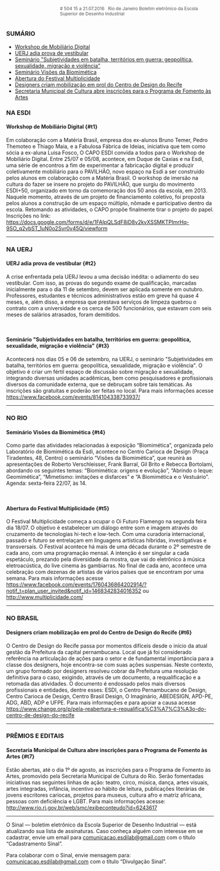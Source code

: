 <!--
---
title: sinal 504 - Esdi
-->
<div style="width:40em;max-width: 40em;margin: 0 auto;" markdown=1>

<div style="background:url(img/selo.png) no-repeat;line-height:1.2em;font-size:0.85em;font-weight:normal;color:#555;padding: 0 0 0 145px;margin:0 0 3em 0;" markdown="1">
# 504
15 a 21.07.2016   Rio de Janeiro   
Boletim eletrônico da Escola Superior de Desenho Industrial
</div>


### SUMÁRIO 

  * [Workshop de Mobiliário Digital](#t1)
  * [UERJ adia prova de vestibular](#t2)
  * [Seminário "Subjetividades em batalha, territórios em guerra: geopolítica, sexualidade, migração e violência"](#t3)
  * [Seminário Visões da Biomimética](#t4)
  * [Abertura do Festival Multiplicidade](#t5)
  * [Designers criam mobilização em prol do Centro de Design do Recife](#t6)
  * [Secretaria Municipal de Cultura abre inscrições para o Programa de Fomento às Artes](#t7)
  
### NA ESDI

#### Workshop de Mobiliário Digital {#t1}

Em colaboração com a Matéria Brasil, empresa dos ex-alunos Bruno Temer, Pedro Themoteo e Thiago Maia, e a Fabulosa Fábrica de Ideias, iniciativa que tem como sócia a ex-aluna Luisa Fosco, O CAPO ESDI convida a todos para o Workshop de Mobiliário Digital. 
Entre 25/07 e 05/08, acontece, em Duque de Caxias e na Esdi, uma série de encontros a fim de experimentar a fabricação digital e produzir coletivamente mobiliário para o PAVILHÃO, novo espaço na Esdi a ser construído pelos alunos em colaboração com a Matéria Brasil. 
O workshop de imersão na cultura do fazer se insere no projeto do PAVILHÃO, que surgiu do movimento ESDI+50, organizado em torno da comemoração dos 50 anos da escola, em 2013. Naquele momento, através de um projeto de financiamento coletivo, foi proposta pelos alunos a construção de um espaço múltiplo, nômade e participativo dentro da escola. Retomando as atividades, o CAPO propõe finalmente tirar o projeto do papel. Inscrições no link: https://docs.google.com/forms/d/e/1FAIpQLSdF8iD8v2kvXSSMKTPlmrHq-9SO_q2vbST_1uN0o2Svr0v45Q/viewform 

- - -

### NA UERJ


#### UERJ adia prova de vestibular {#t2}

A crise enfrentada pela UERJ levou a uma decisão inédita: o adiamento do seu vestibular. Com isso, as provas do segundo exame de qualificação, marcadas inicialmente para o dia 11 de setembro, devem ser aplicada somente em outubro. Professores, estudantes e técnicos administrativos estão em greve há quase 4 meses, e, além disso, a empresa que prestava serviços de limpeza quebrou o contrato com a universidade e os cerca de 500 funcionários, que estavam com seis meses de salários atrasados, foram demitidos. 

 

#### Seminário "Subjetividades em batalha, territórios em guerra: geopolítica, sexualidade, migração e violência" {#t3}

Acontecerá nos dias 05 e 06 de setembro, na UERJ, o seminário "Subjetividades em batalha, territórios em guerra: geopolítica, sexualidade, migração e violência". O objetivo é criar um fértil espaço de discussão sobre migração e sexualidade, integrando diversas unidades acadêmicas, bem como pesquisadores e profissionais diversos da comunidade externa, que se debruçam sobre tais temáticas. As inscrições são gratuitas e poderão ser feitas no local. Para mais informações acesse https://www.facebook.com/events/814104338733937/ 

- - -

### NO RIO 

#### Seminário Visões da Biomimética {#t4}

Como parte das atividades relacionadas à exposição “Biomimética”, organizada pelo Laboratório de Biomimética da Esdi, acontece no Centro Carioca de Design (Praça Tiradentes, 48, Centro) o seminário “Visões da Biomimética”, que reunirá as apresentações de Roberto Verschleisser, Frank Barral, Gil Brito e Rebecca Bortolami, abordando os seguintes temas: “Biomimética: origens e evolução”, “Abrindo o leque: Geomimética”, “Mimetismo: imitações e disfarces” e “A Biomimética e o Vestuário”. Agenda: sexta-feira 22/07, às 14.

 

#### Abertura do Festival Multiplicidade {#t5}

O Festival Multiplicidade começa a ocupar o Oi Futuro Flamengo na segunda feira dia 18/07. O objetivo é estabelecer um diálogo entre som e imagem através do cruzamento de tecnologias hi-tech e low-tech. Com uma curadoria internacional, passado e futuro se entrelaçam em linguagens artísticas híbridas, investigativas e transversais. O Festival acontece há mais de uma década durante o 2º semestre de cada ano, com uma programação mensal. A intenção é ser singular a cada espetáculo, prezando pela diversidade da mostra, que vai do eletrônico à música eletroacústica, do live cinema às gambiarras. No final de cada ano, acontece uma celebração com dezenas de artistas de vários países que se encontram por uma semana. Para mais informações acesse https://www.facebook.com/events/1760436864202914/?notif_t=plan_user_invited&notif_id=1468342834016352 ou http://www.multiplicidade.com/ 

- - -

### NO BRASIL

#### Designers criam mobilização em prol do Centro de Design do Recife {#t6}

O Centro de Design do Recife passa por momentos difíceis desde o início da atual gestão da Prefeitura da capital pernambucana. Local que já foi considerado referência na articulação de ações para o setor e de fundamental importância para a classe dos designers, hoje encontra-se com suas ações suspensas. Neste contexto, um grupo formado por designers resolveu cobrar da Prefeitura uma resolução definitiva para o caso, exigindo, através de um documento, a requalificação e a retomada das atividades. O documento é endossado pelos mais diversos profissionais e entidades, dentre esses: ESDI, o Centro Pernambucano de Design, Centro Carioca de Design, Centro Brasil Design, O Imaginário, ABEDESIGN, APD-PE, ADG, ABD, ADP e UFPE. Para mais informações e para apoiar a causa acesse https://www.change.org/p/pela-reabertura-e-requalifica%C3%A7%C3%A3o-do-centro-de-design-do-recife 

- - -

### PRÊMIOS E EDITAIS 

#### Secretaria Municipal de Cultura abre inscrições para o Programa de Fomento às Artes {#t7}

Estão abertas, até o dia 1º de agosto, as inscrições para o Programa de Fomento às Artes, promovido pela Secretaria Municipal de Cultura do Rio. Serão fomentadas iniciativas nas seguintes linhas de ação: teatro, circo, música, dança, artes visuais, artes integradas, infância, incentivo ao hábito de leitura, publicações literárias de jovens escritores cariocas, projetos para museus, cultura afro e matriz africana, pessoas com deficiência e LGBT. Para mais informações acesse: http://www.rio.rj.gov.br/web/smc/exibeconteudo?id=6243617 


- - -

O Sinal — boletim eletrônico da Escola Superior de Desenho Industrial — está atualizando sua lista de assinaturas. Caso conheça alguém com interesse em se cadastrar, envie um email para comunicacao.esdilab@gmail.com com o título “Cadastramento Sinal”. 

Para colaborar com o Sinal, envie mensagem para: comunicacao.esdilab@gmail.com com o título “Divulgação Sinal”.

</div>

<img src="img/selo.png" style="display:none;opacity:0;width:0;height:0;" />
